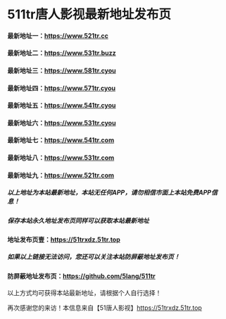 # 511tr唐人影视最新地址发布页
#### 最新地址一：https://www.521tr.cc
#### 最新地址二：https://www.531tr.buzz
#### 最新地址三：https://www.581tr.cyou
#### 最新地址四：https://www.571tr.cyou
#### 最新地址五：https://www.541tr.cyou
#### 最新地址六：https://www.531tr.cyou
#### 最新地址七：https://www.541tr.com
#### 最新地址八：https://www.531tr.com
#### 最新地址九：https://www.521tr.com
##### 以上地址为本站最新地址，本站无任何APP，请勿相信市面上本站免费APP信息！
##### 保存本站永久地址发布页同样可以获取本站最新地址
#### 地址发布页壹：https://51trxdz.51tr.top

##### 如果以上链接无法访问，您还可以关注本站防屏蔽地址发布页！
#### 防屏蔽地址发布页：https://github.com/5lang/511tr

以上方式均可获得本站最新地址，请根据个人自行选择！

再次感谢您的来访！本信息来自【51唐人影视】https://51trxdz.51tr.top
